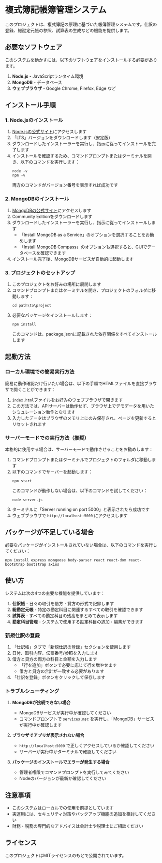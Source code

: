 # 複式簿記帳簿管理システム

このプロジェクトは、複式簿記の原理に基づいた帳簿管理システムです。仕訳の登録、総勘定元帳の参照、試算表の生成などの機能を提供します。

## 必要なソフトウェア

このシステムを動かすには、以下のソフトウェアをインストールする必要があります。

1. **Node.js** - JavaScriptランタイム環境
2. **MongoDB** - データベース
3. **ウェブブラウザ** - Google Chrome, Firefox, Edge など

## インストール手順

### 1. Node.jsのインストール

1. [Node.jsの公式サイト](https://nodejs.org/)にアクセスします
2. 「LTS」バージョンをダウンロードします（安定版）
3. ダウンロードしたインストーラーを実行し、指示に従ってインストールを完了します
4. インストールを確認するため、コマンドプロンプトまたはターミナルを開き、以下のコマンドを実行します：
   ```
   node -v
   npm -v
   ```
   両方のコマンドがバージョン番号を表示すれば成功です

### 2. MongoDBのインストール

1. [MongoDBの公式サイト](https://www.mongodb.com/try/download/community)にアクセスします
2. Community Editionをダウンロードします
3. ダウンロードしたインストーラーを実行し、指示に従ってインストールします
   - 「Install MongoDB as a Service」のオプションを選択することをお勧めします
   - 「Install MongoDB Compass」のオプションも選択すると、GUIでデータベースを確認できます
4. インストール完了後、MongoDBサービスが自動的に起動します

### 3. プロジェクトのセットアップ

1. このプロジェクトをお好みの場所に展開します
2. コマンドプロンプトまたはターミナルを開き、プロジェクトのフォルダに移動します：
   ```
   cd path\to\project
   ```
3. 必要なパッケージをインストールします：
   ```
   npm install
   ```
   このコマンドは、package.jsonに記載された依存関係をすべてインストールします

## 起動方法

### ローカル環境での簡易実行方法

簡易に動作確認だけ行いたい場合は、以下の手順でHTMLファイルを直接ブラウザで開くことができます：

1. `index.html`ファイルをお好みのウェブブラウザで開きます
2. この方法では、APIサーバーは動作せず、ブラウザ上でデモデータを用いたシミュレーション動作となります
3. 入力したデータはブラウザのメモリ上にのみ保存され、ページを更新するとリセットされます

### サーバーモードでの実行方法（推奨）

本格的に使用する場合は、サーバーモードで動作させることをお勧めします：

1. コマンドプロンプトまたはターミナルでプロジェクトのフォルダに移動します
2. 以下のコマンドでサーバーを起動します：
   ```
   npm start
   ```
   このコマンドが動作しない場合は、以下のコマンドを試してください：
   ```
   node server.js
   ```
3. ターミナルに「Server running on port 5000」と表示されたら成功です
4. ウェブブラウザで `http://localhost:5000` にアクセスします

## パッケージが不足している場合

必要なパッケージがインストールされていない場合は、以下のコマンドを実行してください：

```
npm install express mongoose body-parser react react-dom react-bootstrap bootstrap axios
```

## 使い方

システムは次の4つの主要な機能を提供しています：

1. **仕訳帳** - 日々の取引を借方・貸方の形式で記録します
2. **総勘定元帳** - 特定の勘定科目に関連するすべての取引を確認できます
3. **試算表** - すべての勘定科目の残高をまとめて表示します
4. **勘定科目管理** - システムで使用する勘定科目の追加・編集ができます

### 新規仕訳の登録

1. 「仕訳帳」タブで「新規仕訳の登録」セクションを使用します
2. 日付、取引内容、伝票番号/参照を入力します
3. 借方と貸方の両方の科目と金額を入力します
   - 「行を追加」ボタンで必要に応じて行を増やせます
   - 借方と貸方の合計が一致する必要があります
4. 「仕訳を登録」ボタンをクリックして保存します

### トラブルシューティング

1. **MongoDBが接続できない場合**
   - MongoDBサービスが実行中か確認してください
   - コマンドプロンプトで `services.msc` を実行し、「MongoDB」サービスが実行中か確認します

2. **ブラウザでアプリが表示されない場合**
   - `http://localhost:5000` で正しくアクセスしているか確認してください
   - サーバーが実行中かターミナルで確認してください

3. **パッケージのインストールでエラーが発生する場合**
   - 管理者権限でコマンドプロンプトを実行してみてください
   - Nodeのバージョンが最新か確認してください

## 注意事項

- このシステムはローカルでの使用を前提としています
- 実運用には、セキュリティ対策やバックアップ機能の追加を検討してください
- 財務・税務の専門的なアドバイスは会計士や税理士にご相談ください

## ライセンス

このプロジェクトはMITライセンスのもとで公開されています。